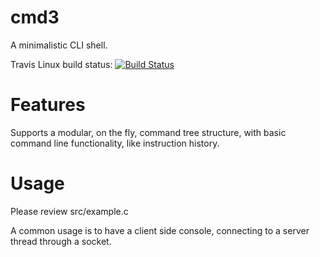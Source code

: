 # cmd3
A minimalistic CLI shell.

Travis Linux build status:
[![Build Status](https://travis-ci.org/EdDev/cmd3.png?branch=master)](https://travis-ci.org/EdDev/cmd3)

# Features
Supports a modular, on the fly, command tree structure,
with basic command line functionality, like instruction history.

# Usage
Please review src/example.c

A common usage is to have a client side console, connecting to a server thread through a socket.
